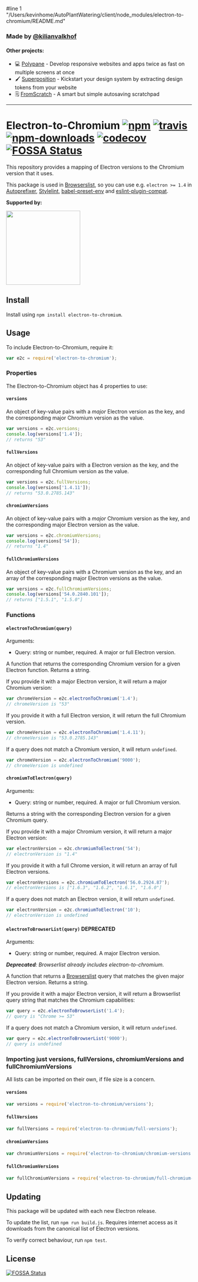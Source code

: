 #line 1 "/Users/kevinhome/AutoPlantWatering/client/node_modules/electron-to-chromium/README.md"
### Made by [@kilianvalkhof](https://twitter.com/kilianvalkhof)

#### Other projects:

- 💻 [Polypane](https://polypane.app) - Develop responsive websites and apps twice as fast on multiple screens at once
- 🖌️ [Superposition](https://superposition.design) - Kickstart your design system by extracting design tokens from your website
- 🗒️ [FromScratch](https://fromscratch.rocks) - A smart but simple autosaving scratchpad

---

# Electron-to-Chromium [![npm](https://img.shields.io/npm/v/electron-to-chromium.svg)](https://www.npmjs.com/package/electron-to-chromium) [![travis](https://img.shields.io/travis/Kilian/electron-to-chromium/master.svg)](https://travis-ci.org/Kilian/electron-to-chromium) [![npm-downloads](https://img.shields.io/npm/dm/electron-to-chromium.svg)](https://www.npmjs.com/package/electron-to-chromium) [![codecov](https://codecov.io/gh/Kilian/electron-to-chromium/branch/master/graph/badge.svg)](https://codecov.io/gh/Kilian/electron-to-chromium)[![FOSSA Status](https://app.fossa.io/api/projects/git%2Bgithub.com%2FKilian%2Felectron-to-chromium.svg?type=shield)](https://app.fossa.io/projects/git%2Bgithub.com%2FKilian%2Felectron-to-chromium?ref=badge_shield)

This repository provides a mapping of Electron versions to the Chromium version that it uses.

This package is used in [Browserslist](https://github.com/ai/browserslist), so you can use e.g. `electron >= 1.4` in [Autoprefixer](https://github.com/postcss/autoprefixer), [Stylelint](https://github.com/stylelint/stylelint), [babel-preset-env](https://github.com/babel/babel-preset-env) and [eslint-plugin-compat](https://github.com/amilajack/eslint-plugin-compat).

**Supported by:**

  <a href="https://m.do.co/c/bb22ea58e765">
    <img src="https://opensource.nyc3.cdn.digitaloceanspaces.com/attribution/assets/SVG/DO_Logo_horizontal_blue.svg" width="201px">
  </a>


## Install
Install using `npm install electron-to-chromium`.

## Usage
To include Electron-to-Chromium, require it:

```js
var e2c = require('electron-to-chromium');
```

### Properties
The Electron-to-Chromium object has 4 properties to use:

#### `versions`
An object of key-value pairs with a _major_ Electron version as the key, and the corresponding major Chromium version as the value.

```js
var versions = e2c.versions;
console.log(versions['1.4']);
// returns "53"
```

#### `fullVersions`
An object of key-value pairs with a Electron version as the key, and the corresponding full Chromium version as the value.

```js
var versions = e2c.fullVersions;
console.log(versions['1.4.11']);
// returns "53.0.2785.143"
```

#### `chromiumVersions`
An object of key-value pairs with a _major_ Chromium version as the key, and the corresponding major Electron version as the value.

```js
var versions = e2c.chromiumVersions;
console.log(versions['54']);
// returns "1.4"
```

#### `fullChromiumVersions`
An object of key-value pairs with a Chromium version as the key, and an array of the corresponding major Electron versions as the value.

```js
var versions = e2c.fullChromiumVersions;
console.log(versions['54.0.2840.101']);
// returns ["1.5.1", "1.5.0"]
```
### Functions

#### `electronToChromium(query)`
Arguments:
* Query: string or number, required. A major or full Electron version.

A function that returns the corresponding Chromium version for a given Electron function. Returns a string.

If you provide it with a major Electron version, it will return a major Chromium version:

```js
var chromeVersion = e2c.electronToChromium('1.4');
// chromeVersion is "53"
```

If you provide it with a full Electron version, it will return the full Chromium version.

```js
var chromeVersion = e2c.electronToChromium('1.4.11');
// chromeVersion is "53.0.2785.143"
```

If a query does not match a Chromium version, it will return `undefined`.

```js
var chromeVersion = e2c.electronToChromium('9000');
// chromeVersion is undefined
```

#### `chromiumToElectron(query)`
Arguments:
* Query: string or number, required. A major or full Chromium version.

Returns a string with the corresponding Electron version for a given Chromium query.

If you provide it with a major Chromium version, it will return a major Electron version:

```js
var electronVersion = e2c.chromiumToElectron('54');
// electronVersion is "1.4"
```

If you provide it with a full Chrome version, it will return an array of full Electron versions.

```js
var electronVersions = e2c.chromiumToElectron('56.0.2924.87');
// electronVersions is ["1.6.3", "1.6.2", "1.6.1", "1.6.0"]
```

If a query does not match an Electron version, it will return `undefined`.

```js
var electronVersion = e2c.chromiumToElectron('10');
// electronVersion is undefined
```

#### `electronToBrowserList(query)` **DEPRECATED**
Arguments:
* Query: string or number, required. A major Electron version.

_**Deprecated**: Browserlist already includes electron-to-chromium._

A function that returns a [Browserslist](https://github.com/ai/browserslist) query that matches the given major Electron version. Returns a string.

If you provide it with a major Electron version, it will return a Browserlist query string that matches the Chromium capabilities:

```js
var query = e2c.electronToBrowserList('1.4');
// query is "Chrome >= 53"
```

If a query does not match a Chromium version, it will return `undefined`.

```js
var query = e2c.electronToBrowserList('9000');
// query is undefined
```

### Importing just versions, fullVersions, chromiumVersions and fullChromiumVersions
All lists can be imported on their own, if file size is a concern.

#### `versions`

```js
var versions = require('electron-to-chromium/versions');
```

#### `fullVersions`

```js
var fullVersions = require('electron-to-chromium/full-versions');
```

#### `chromiumVersions`

```js
var chromiumVersions = require('electron-to-chromium/chromium-versions');
```

#### `fullChromiumVersions`

```js
var fullChromiumVersions = require('electron-to-chromium/full-chromium-versions');
```

## Updating
This package will be updated with each new Electron release.

To update the list, run `npm run build.js`. Requires internet access as it downloads from the canonical list of Electron versions.

To verify correct behaviour, run `npm test`.


## License
[![FOSSA Status](https://app.fossa.io/api/projects/git%2Bgithub.com%2FKilian%2Felectron-to-chromium.svg?type=large)](https://app.fossa.io/projects/git%2Bgithub.com%2FKilian%2Felectron-to-chromium?ref=badge_large)
